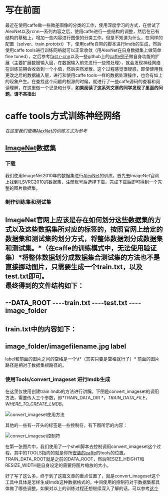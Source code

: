# 写在前面
最近在使用caffe做一些微差图像的分类的工作，使用深度学习的方式，在尝试了AlexNet以及rcnn一系列内容之后，使用caffe进行一些结构的调整，然后在已有结构的基础上，增加一些内容进行图像的分类工作。但是不知道为什么，在同样的配置（solver、train.prototxt）下，使用caffe自带的脚本进行lmdb的生成，然后使用caffe tools进行训练网络就可以正常收敛（用AlexNet在自身数据集上做简单fine tuned），之后参考[fast r-cnn](https://github.com/rbgirshick/fast-rcnn)以及一些github上的[caffe例子](https://github.com/BVLC/caffe/issues?q=python+label%3APython)做自身功能的扩展（主要扩展数据输入层，在数据输入前先进行一些预处理），就会发现神经网络在训练前期会收敛到一个小值，然后突然发散。这个过程感觉很疑惑，即使使用我更改之后的数据输入层，进行和使用caffe tools一样的数据处理操作，也会有如上的现象产生。在查找这个问题的根源的时候，就进行了一些caffe源码的查看和阅读理解，在这里做一个记录和分享，**如果阅读了这系列文章的同学发现了里面的问题，请不吝指出**
# caffe tools方式训练神经网络
*在这里我们使用[AlexNet](https://github.com/BVLC/caffe/tree/master/models/bvlc_alexnet)的训练方式为参考*
## [ImageNet](http://image-net.org/download-images)数据集
### 下载
我们使用ImageNet2010年的数据集进行[AlexNet](https://papers.nips.cc/paper/4824-imagenet-classification-with-deep-convolutional-neural-networks.pdf)的训练，首先去ImageNet官网上找到ILSVRC2010的数据集，注册账号后选择下载。完成下载后即可得到一个完整的图片数据集。
### 制作训练集和测试集
ImageNet官网上应该是存在如何划分这些数据集的方式以及这些数据集所对应的标签的，按照官网上给定的数据集和测试集的划分方式，将整体数据划分成数据集和测试集。*（在caffe的训练模式中，无法使用验证集）*将整体数据划分成数据集合测试集的方法也不是直接挪动图片，只需要生成一个train.txt，以及test.txt即可。  
最终得到的文件结构如下：
 ----------------------
--DATA_ROOT
 ----train.txt
 ----test.txt
 ----image_folder 
 ----------------------
train.txt中的内容如下：
 ------------------------
 image_folder/imagefilename.jpg    label
 ------------------------
label和前面的图片之间的空格是一个\t*（其实只要是空格就行了）* 前面的图片路径是相对于数据集根路径的。
### 使用Tools/convert_imageset 进行lmdb生成
在这里仅使用创建train lmdb的方法进行讲解。下图是convert_imageset的调用方法，需要传入三个参数，即*TRAIN_DATA_DIR *，*TRAIN_DATA_FILE*，*WHERE_TO_CREATE_LMDB*。

![convert_imageset使用方法](http://img.blog.csdn.net/20160616101133743)

其他的一些有--开头的标签是一些控制符，有下图所示的内容：

![convert_imageset控制符](http://img.blog.csdn.net/20160616101648354)

在第一张图片中，我们使用了一个shell脚本去控制调用convert_imageset这个过程，其中的TOOLS指向的就是你所[安装的caffe](http://caffe.berkeleyvision.org/installation.html)的tools的位置。TRAIN_DATA_ROOT就是之前的DATA_ROOT，然后RESIZE_HEIGHT和RESIZE_WIDTH是自身设定的需要将图片缩放的大小。

好了写了这么多，终于到了这篇文章的重点位置了，就是convert_imageset这个工具中具体是怎样生成lmdb这种数据格式的，中间使用的控制符对于数据集都具体做了哪些调整。如果对以上的训练过程还想继续深入了解的话，可以参考[这个](http://caffe.berkeleyvision.org/gathered/examples/imagenet.html)


